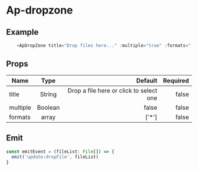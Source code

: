 # Ap-dropzone

## Example

<presentationContainer>
    <ApDropZone title="Drop files here or click to select one or more ..." :multiple="true" :formats="[ 'image/jpeg']"/>
</presentationContainer>

```ts
    <ApDropZone title="Drop files here..." :multiple="true" :formats="[ 'image/jpeg']"/>

```

## Props

| Name        |            Type            |   Default | Required |
|-------------|:--------------------------:|----------:|---------:|
| title  |            String             |      Drop a file here or click to select one |    false |
| multiple        | Boolean |    false |    false |
| formats    |          array           |     ['*'] |    false |

## Emit

```ts
const emitEvent = (fileList: File[]) => {
  emit('update:dropFile', fileList)
}
```

<script setup lang="ts">

    import {ref} from 'vue'

const value = ref('value 1')
</script>
